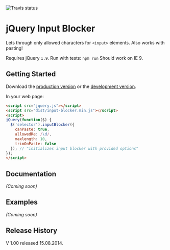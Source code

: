 ![Travis status](https://travis-ci.org/Palid/jquery-input-blocker.svg?branch=master)


# jQuery Input Blocker

Lets through only allowed characters for `<input>` elements. Also works with pasting!

Requires jQuery `1.9`.
Run with tests: `npm run`
Should work on IE 9.

## Getting Started

Download the [production version][min] or the [development version][max].

[min]: https://raw.github.com/Palid/jquery-input-blocker/master/dist/jquery.input-blocker.min.js
[max]: https://raw.github.com/Palid/jquery-input-blocker/master/dist/jquery.input-blocker.js

In your web page:

```html
<script src="jquery.js"></script>
<script src="dist/input-blocker.min.js"></script>
<script>
jQuery(function($) {
  $('selector').inputBlocker({
    canPaste: true,
    allowedRe: /\d/,
    maxlength: 10,
    trimOnPaste: false
  }); // "initializes input blocker with provided options"
});
</script>
```

## Documentation
_(Coming soon)_

## Examples
_(Coming soon)_

## Release History
V 1.00 released 15.08.2014.
